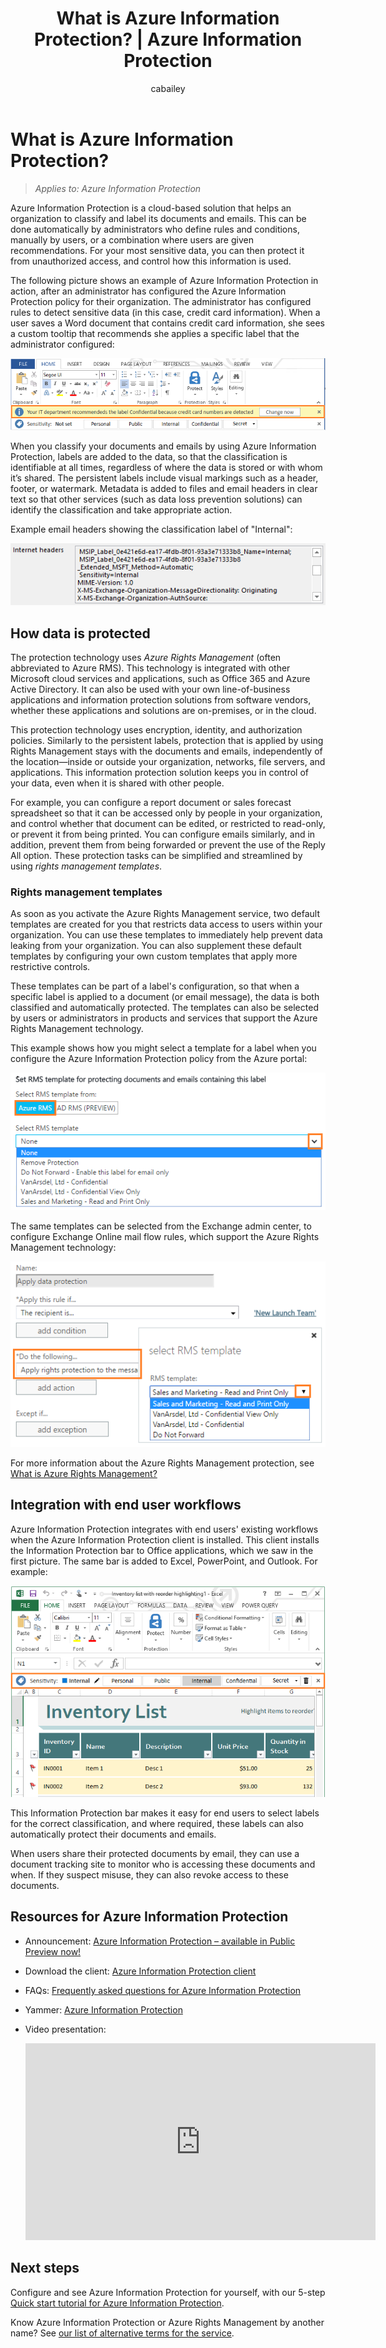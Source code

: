 ﻿---
# required metadata

title: What is Azure Information Protection? | Azure Information Protection
description: An overview of the Azure Information Protection service.
author: cabailey
manager: mbaldwin
ms.date: 07/29/2016
ms.topic: article
ms.prod:
ms.service: rights-management
ms.technology: techgroup-identity
ms.assetid: cd8a88e2-3555-4be2-9637-3cdee992f2c8

# optional metadata

#ROBOTS:
#audience:
#ms.devlang:
#ms.reviewer: eymanor
#ms.suite: ems
#ms.tgt_pltfrm:
#ms.custom:

---

# What is Azure Information Protection?

>*Applies to: Azure Information Protection*

Azure Information Protection is a cloud-based solution that helps an organization to classify and label its documents and emails. This can be done automatically by administrators who define rules and conditions, manually by users, or a combination where users are given recommendations. For your most sensitive data, you can then protect it from unauthorized access, and control how this information is used.

The following picture shows an example of Azure Information Protection in action, after an administrator has configured the Azure Information Protection policy for their organization. The administrator has configured rules to detect sensitive data (in this case, credit card information). When a user saves a Word document that contains credit card information, she sees a custom tooltip that recommends she applies a specific label that the administrator configured:

![Example of recommended classification for Azure Information Protection](../media/info-protect-recommend-callouts.png)

When you classify your documents and emails by using Azure Information Protection, labels are added to the data, so that the classification is identifiable at all times, regardless of where the data is stored or with whom it’s shared. The persistent labels include visual markings such as a header, footer, or watermark. Metadata is added to files and email headers in clear text so that other services (such as data loss prevention solutions) can identify the classification and take appropriate action. 

Example email headers showing the classification label of "Internal":

![Example email headers showing Azure Information Protection classification](../media/email-headers-infoprotect.png)


## How data is protected

The protection technology uses *Azure Rights Management* (often abbreviated to Azure RMS). This technology is integrated with other Microsoft cloud services and applications, such as Office 365 and Azure Active Directory. It can also be used with your own line-of-business applications and information protection solutions from software vendors, whether these applications and solutions are on-premises, or in the cloud.

This protection technology uses encryption, identity, and authorization policies. Similarly to the persistent labels, protection that is applied by using Rights Management stays with the documents and emails, independently of the location—inside or outside your organization, networks, file servers, and applications. This information protection solution keeps you in control of your data, even when it is shared with other people.

For example, you can configure a report document or sales forecast spreadsheet so that it can be accessed only by people in your organization, and control whether that document can be edited, or restricted to read-only, or prevent it from being printed. You can configure emails similarly, and in addition, prevent them from being forwarded or prevent the use of the Reply All option. These protection tasks can be simplified and streamlined by using *rights management templates*.

### Rights management templates

As soon as you activate the Azure Rights Management service, two default templates are created for you that restricts data access to users within your organization. You can use these templates to immediately help prevent data leaking from your organization. You can also supplement these default templates by configuring your own custom templates that apply more restrictive controls.

These templates can be part of a label's configuration, so that when a specific label is applied to a document (or email message), the data is both classified and automatically protected. The templates can also be selected by users or administrators in products and services that support the Azure Rights Management technology.

This example shows how you might select a template for a label when you configure the Azure Information Protection policy from the Azure portal:

![Example of selecting templates in the Azure portal](../media/templates-infoprotection-callouts.png)

The same templates can be selected from the Exchange admin center, to configure Exchange Online mail flow rules, which support the Azure Rights Management technology:

![Example of selecting templates for Exchange Online](../media/templates-exchangeonline-callouts.png)

For more information about the Azure Rights Management protection, see [What is Azure Rights Management?](what-is-azure-rms.md)

## Integration with end user workflows

Azure Information Protection integrates with end users' existing workflows when the Azure Information Protection client is installed. This client installs the Information Protection bar to Office applications, which we saw in the first picture. The same bar is added to Excel, PowerPoint, and Outlook. For example:

![Example of the Azure Information Protection bar in Excel](../media/excel2013-infoprotect-bar2.png)

This Information Protection bar makes it easy for end users to select labels for the correct classification, and where required, these labels can also automatically protect their documents and emails.

When users share their protected documents by email, they can use a document tracking site to monitor who is accessing these documents and when. If they suspect misuse, they can also revoke access to these documents.


## Resources for Azure Information Protection

- Announcement: [Azure Information Protection – available in Public Preview now!](https://blogs.technet.microsoft.com/enterprisemobility/2016/07/12/azure-information-protection-public-preview-available-now/)

- Download the client: [Azure Information Protection client](https://www.microsoft.com/en-us/download/details.aspx?id=53018)

- FAQs: [Frequently asked questions for Azure Information Protection](../get-started/faqs.md)

- Yammer: [Azure Information Protection](https://www.yammer.com/askipteam/#/threads/inGroup?type=in_group&feedId=8652489&view=all)

- Video presentation:

    <iframe width="560" height="315" src="https://www.youtube.com/embed/N9Ip0m6d3G0" frameborder="0" allowfullscreen></iframe>


## Next steps

Configure and see Azure Information Protection for yourself, with our 5-step [Quick start tutorial for Azure Information Protection](../get-started/infoprotect-quick-start-tutorial.md).

Know Azure Information Protection or Azure Rights Management by another name? See [our list of alternative terms for the service](azure-rms-aka.md).